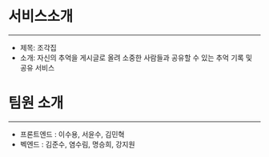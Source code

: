 # 서비스소개
---
- 제목: 조각집
- 소개: 자신의 추억을 게시글로 올려 소중한 사람들과 공유할 수 있는 추억 기록 및 공유 서비스


# 팀원 소개
---
- 프론트엔드 : 이수용, 서윤수, 김민혁
- 벡엔드 : 김준수, 염수림, 명승희, 강지원
